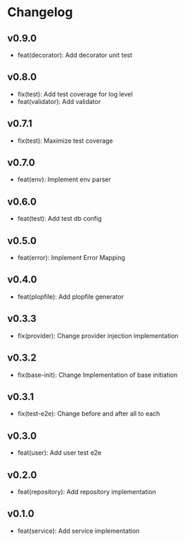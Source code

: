 # Changelog

## v0.9.0
- feat(decorator): Add decorator unit test

## v0.8.0
- fix(test): Add test coverage for log level
- feat(validator): Add validator

## v0.7.1
- fix(test): Maximize test coverage

## v0.7.0
- feat(env): Implement env parser

## v0.6.0
- feat(test): Add test db config

## v0.5.0
- feat(error): Implement Error Mapping

## v0.4.0
- feat(plopfile): Add plopfile generator

## v0.3.3
- fix(provider): Change provider injection implementation

## v0.3.2
- fix(base-init): Change Implementation of base initiation

## v0.3.1
- fix(test-e2e): Change before and after all to each

## v0.3.0
- feat(user): Add user test e2e

## v0.2.0
- feat(repository): Add repository implementation

## v0.1.0
- feat(service): Add service implementation